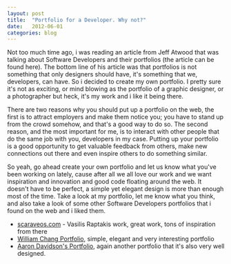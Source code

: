 ```yaml
---
layout: post
title:  "Portfolio for a Developer. Why not?"
date:   2012-06-01
categories: blog
---
```

Not too much time ago, i was reading an article from Jeff Atwood that was talking about Software Developers and their portfolios (the article can be found here). The bottom line of his article was that portfolios is not something that only designers should have, it's something that we, developers, can have. So i decided to create my own portfolio. I pretty sure it's not as exciting, or mind blowing as the portfolio of a graphic designer, or a photographer but heck, it's my work and i like it being there.

There are two reasons why you should put up a portfolio on the web, the first is to attract employers and make them notice you; you have to stand up from the crowd somehow, and that's a good way to do so. The second reason, and the most important for me, is to interact with other people that do the same job with you, developers in my case. Putting up your portfolio is a good opportunity to get valuable feedback from others, make new connections out there and even inspire others to do something similar.

So yeah, go ahead create your own portfolio and let us know what you've been working on lately, cause after all we all love our work and we want inspiration and innovation and good code floating around the web. It doesn't have to be perfect, a simple yet elegant design is more than enough most of the time. Take a look at my portfolio, let me know what you think, and also take a look of some other Software Developers portfolios that i found on the web and i liked them.

 

* [scaraveos.com](http://scaraveos.com/) - Vasilis Raptakis work, great work, tons of inspiration from there
* [William Chang Portfolio](http://williamchang.org/portfolio/#project_4), simple, elegant and very interesting portfolio
* [Aaron Davidson's Portfolio](http://spaz.ca/software/), again another portfolio that it's also very well designed.